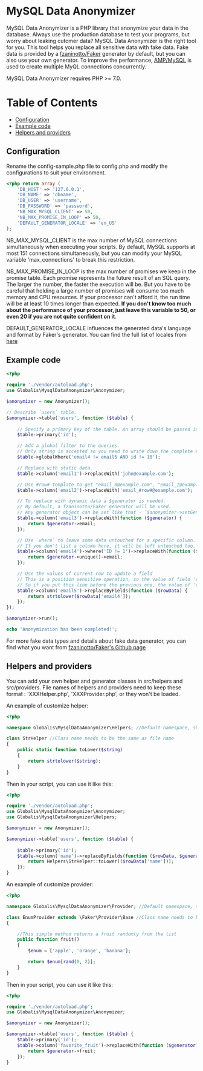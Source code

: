# MySQL Data Anonymizer

MySQL Data Anonymizer is a PHP library that anonymize your data in the database.
Always use the production database to test your programs, but worry about leaking cutomer data?
MySQL Data Anonymizer is the right tool for you. This tool helps you replace all sensitive data with fake data.
Fake data is provided by a [fzaninotto/Faker](https://github.com/fzaninotto/Faker) generator by default, but you can also use your own generator.
To improve the performance, [AMP/MySQL](https://github.com/amphp/mysql) is used to create multiple MyQL connections concurrently.

MySQL Data Anonymizer requires PHP >= 7.0.

# Table of Contents

- [Configuration](#configuration)
- [Example code](#example-code)
- [Helpers and providers](#helpers-and-providers)



## Configuration

Rename the config-sample.php file to config.php and modify the configurations to suit your environment.
```php
<?php return array (
    'DB_HOST' => '127.0.0.1',
    'DB_NAME' => 'dbname',
    'DB_USER' => 'username',
    'DB_PASSWORD' => 'password',
    'NB_MAX_MYSQL_CLIENT' => 50,
    'NB_MAX_PROMISE_IN_LOOP' => 50,
    'DEFAULT_GENERATOR_LOCALE' => 'en_US'
);
```
NB_MAX_MYSQL_CLIENT is the max number of MySQL connections simultaneously when executing your scripts.
By default, MySQL supports at most 151 connections simultaneously, but you can modify your MySQL variable 'max_connections' to break this restriction.

NB_MAX_PROMISE_IN_LOOP is the max number of promises we keep in the promise table. Each promise represents the future result of an SQL query. The larger the number, the faster the execution will be. But you have to be careful that holding a large number of promises will consume too much memory and CPU resources. If your processor can't afford it, the run time will be at least 10 times longer than expected. <strong>If you don't know too much about the performance of your processor, just leave this variable to 50, or even 20 if you are not quite confident on it</strong>.

DEFAULT_GENERATOR_LOCALE influences the generated data's language and format by Faker's generator. You can find the full list of locales from [here](https://github.com/fzaninotto/Faker/tree/master/src/Faker/Provider)



## Example code

```php
<?php

require './vendor/autoload.php';
use Globalis\MysqlDataAnonymizer\Anonymizer;

$anonymizer = new Anonymizer();

// Describe `users` table.
$anonymizer->table('users', function ($table) {
    
    // Specify a primary key of the table. An array should be passed in for composite key.
    $table->primary('id');

    // Add a global filter to the queries.
    // Only string is accepted so you need to write down the complete WHERE statement here.
    $table->globalWhere('email4 != email5 AND id != 10');

    // Replace with static data.
    $table->column('email1')->replaceWith('john@example.com');

    // Use #row# template to get "email_0@example.com", "email_1@example.com", "email_2@example.com"
    $table->column('email2')->replaceWith('email_#row#@example.com');

    // To replace with dynamic data a $generator is needed.
    // By default, a fzaninotto/Faker generator will be used. 
    // Any generator object can be set like that - `$anonymizer->setGenerator($generator);`
    $table->column('email3')->replaceWith(function ($generator) {
        return $generator->email;
    });

    // Use `where` to leave some data untouched for a specific column.
    // If you don't list a column here, it will be left untouched too.
    $table->column('email4')->where('ID != 1')->replaceWith(function ($generator) {
        return $generator->unique()->email;
    });

    // Use the values of current row to update a field
    // This is a position sensitive operation, so the value of field 'email4' here is the updated value.
    // So if you put this line before the previous one, the value of 'email4' here would be the valeu of 'email4' before update.
    $table->column('email5')->replaceByFields(function ($rowData) {
        return strtolower($rowData['email4']);
    });
});

$anonymizer->run();

echo 'Anonymization has been completed!';

```

For more fake data types and details about fake data generator, you can find what you want from [fzaninotto/Faker's Github page](https://github.com/fzaninotto/Faker)


## Helpers and providers

You can add your own helper and generator classes in src/helpers and src/providers. File names of helpers and providers need to keep these format : 'XXXHelper.php', 'XXXProvider.php', or they won't be loaded.

An example of customize helper:

```php
<?php

namespace Globalis\MysqlDataAnonymizer\Helpers; //Default namespace, should always use this one

class StrHelper //Class name needs to be the same as file name
{
    public static function toLower($string)
    {
        return strtolower($string);
    }
}
```

Then in your script, you can use it like this:
```php
<?php

require './vendor/autoload.php';
use Globalis\MysqlDataAnonymizer\Anonymizer;
use Globalis\MysqlDataAnonymizer\Helpers;

$anonymizer = new Anonymizer();

$anonymizer->table('users', function ($table) {
    
    $table->primary('id');
    $table->column('name')->replaceByFields(function ($rowData, $generator) {
        return Helpers\StrHelper::toLower(($rowData['name']));
    });
}
```

An example of customize provider:
```php
<?php

namespace Globalis\MysqlDataAnonymizer\Provider; //Default namespace, should always use this one

class EnumProvider extends \Faker\Provider\Base //Class name needs to be the same as file name, and provider classes need to extend \Faker\Provider\Base
{

    //This simple method returns a fruit randomly from the list
    public function fruit()
    {
        $enum = ['apple', 'orange', 'banana'];

        return $enum[rand(0, 2)];
    }
}
```

Then in your script, you can use it like this:
```php
<?php

require './vendor/autoload.php';
use Globalis\MysqlDataAnonymizer\Anonymizer;

$anonymizer = new Anonymizer();

$anonymizer->table('users', function ($table) {
    $table->primary('id');
    $table->column('favorite_fruit')->replaceWith(function ($generator) {
        return $generator->fruit;
    });
}
```